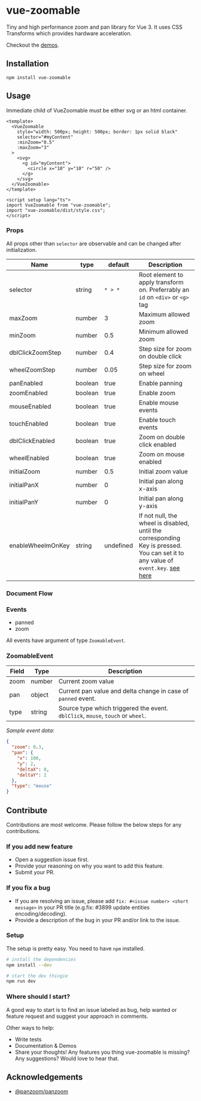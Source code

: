 # vue-zoomable

Tiny and high performance zoom and pan library for Vue 3. It uses CSS Transforms which provides hardware acceleration.

Checkout the [demos](https://hassaanakbar.github.io/vue-zoomable/demos/).

## Installation

`npm install vue-zoomable`

## Usage

Immediate child of VueZoomable must be either svg or an html container.


```vue
<template>
  <VueZoomable
    style="width: 500px; height: 500px; border: 1px solid black"
    selector="#myContent"
    :minZoom="0.5"
    :maxZoom="3"
  >
    <svg>
      <g id="myContent">
        <circle x="10" y="10" r="50" />
      </g>
    </svg>
  </VueZoomable>
</template>

<script setup lang="ts">
import VueZoomable from "vue-zoomable";
import "vue-zoomable/dist/style.css";
</script>
```

### Props

All props other than `selector` are observable and can be changed after initialization.

| Name             | type    | default   | Description                                                                                                                                |
| ---------------- | ------- | --------- | ------------------------------------------------------------------------------------------------------------------------------------------ |
| selector         | string  | `* > *`   | Root element to apply transform on. Preferrably an `id` on `<div>` or `<g>` tag                                                            |
| maxZoom          | number  | 3         | Maximum allowed zoom                                                                                                                       |
| minZoom          | number  | 0.5       | Minimum allowed zoom                                                                                                                       |
| dblClickZoomStep | number  | 0.4       | Step size for zoom on double click                                                                                                         |
| wheelZoomStep    | number  | 0.05      | Step size for zoom on wheel                                                                                                                |
| panEnabled       | boolean | true      | Enable panning                                                                                                                             |
| zoomEnabled      | boolean | true      | Enable zoom                                                                                                                                |
| mouseEnabled     | boolean | true      | Enable mouse events                                                                                                                        |
| touchEnabled     | boolean | true      | Enable touch events                                                                                                                        |
| dblClickEnabled  | boolean | true      | Zoom on double click enabled                                                                                                               |
| wheelEnabled     | boolean | true      | Zoom on mouse enabled                                                                                                                      |
| initialZoom      | number  | 0.5       | Initial zoom value                                                                                                                         |
| initialPanX      | number  | 0         | Initial pan along x-axis                                                                                                                   |
| initialPanY      | number  | 0         | Initial pan along y-axis                                                                                                                   |
| enableWheelmOnKey  | string  | undefined | If not null, the wheel is disabled, until the corresponding Key is pressed. You can set it to any value of `event.key`. [see here](#document-flow) |

### Document Flow

### Events

- panned
- zoom

All events have argument of type `ZoomableEvent`.

### ZoomableEvent

| Field | Type   | Description                                                                     |
| ----- | ------ | ------------------------------------------------------------------------------- |
| zoom  | number | Current zoom value                                                              |
| pan   | object | Current pan value and delta change in case of `panned` event.                   |
| type  | string | Source type which triggered the event. `dblClick`, `mouse`, `touch` or `wheel`. |

_Sample event data:_

```json
{
  "zoom": 0.3,
  "pan": {
    "x": 100,
    "y": 2,
    "deltaX": 0,
    "deltaY": 2
  },
  "type": "mouse"
}
```

## Contribute

Contributions are most welcome. Please follow the below steps for any contributions.

### If you add new feature

- Open a suggestion issue first.
- Provide your reasoning on why you want to add this feature.
- Submit your PR.

### If you fix a bug

- If you are resolving an issue, please add `fix: #<issue number> <short message>` in your PR title (e.g.fix: #3899 update entities encoding/decoding).
- Provide a description of the bug in your PR and/or link to the issue.

### Setup

The setup is pretty easy. You need to have `npm` installed.

```sh
# install the dependencies
npm install --dev

# start the dev thingie
npm run dev
```

### Where should I start?

A good way to start is to find an issue labeled as bug, help wanted or feature request and suggest your approach in comments.

Other ways to help:

- Write tests
- Documentation & Demos
- Share your thoughts! Any features you thing vue-zoomable is missing? Any suggestions? Would love to hear that.

## Acknowledgements

- [@panzoom/panzoom](https://github.com/timmywil/panzoom)
